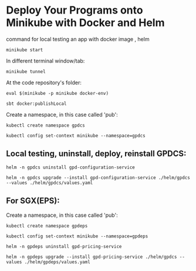 # Deploy Your Programs onto Minikube with Docker and Helm

command for local testing an app with docker image , helm


```
minikube start
```

In different terminal window/tab:
```
minikube tunnel
```

At the code repository's folder:

```
eval $(minikube -p minikube docker-env)
```
```
sbt docker:publishLocal
```

Create a namespace, in this case called 'pub':

```
kubectl create namespace gpdcs
```
```
kubectl config set-context minikube --namespace=gpdcs
```

## Local testing, uninstall, deploy, reinstall GPDCS:

```
helm -n gpdcs uninstall gpd-configuration-service
```

```
helm -n gpdcs upgrade --install gpd-configuration-service ./helm/gpdcs --values ./helm/gpdcs/values.yaml
```

## For SGX(EPS):
Create a namespace, in this case called 'pub':

```
kubectl create namespace gpdeps
```
```
kubectl config set-context minikube --namespace=gpdeps
```
```
helm -n gpdeps uninstall gpd-pricing-service
```

```
helm -n gpdeps upgrade --install gpd-pricing-service ./helm/gpdcs --values ./helm/gpdeps/values.yaml
```
